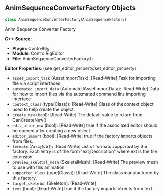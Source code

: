 ## AnimSequenceConverterFactory Objects

```python
class AnimSequenceConverterFactory(AnimSequenceFactory)
```

Anim Sequence Converter Factory

**C++ Source:**

- **Plugin**: ControlRig
- **Module**: ControlRigEditor
- **File**: AnimSequenceConverterFactory.h

**Editor Properties:** (see get_editor_property/set_editor_property)

- ``asset_import_task`` (AssetImportTask):  [Read-Write] Task for importing file via script interfaces
- ``automated_import_data`` (AutomatedAssetImportData):  [Read-Write] Data for how to import files via the automated command line importing interface
- ``context_class`` (type(Class)):  [Read-Write] Class of the context object used to help create the object.
- ``create_new`` (bool):  [Read-Write] The default value to return from CanCreateNew()
- ``edit_after_new`` (bool):  [Read-Write] true if the associated editor should be opened after creating a new object.
- ``editor_import`` (bool):  [Read-Write] true if the factory imports objects from files.
- ``formats`` (Array[str]):  [Read-Write] List of formats supported by the factory. Each entry is of the form "ext;Description" where ext is the file extension.
- ``preview_skeletal_mesh`` (SkeletalMesh):  [Read-Write] The preview mesh to use with this animation
- ``supported_class`` (type(Class)):  [Read-Write] The class manufactured by this factory.
- ``target_skeleton`` (Skeleton):  [Read-Write]
- ``text`` (bool):  [Read-Write] true if the factory imports objects from text.

<a id="unreal.BakeToControlRigSettings"></a>